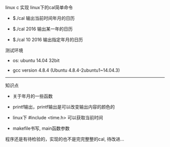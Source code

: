 linux c 实现 linux下的cal简单命令

* $./cal 
  输出当前时间年月的日历

* $./cal 2016
  输出某一年的日历

* $./cal 10 2016
  输出指定年月的日历

测试环境
 
 * os: ubuntu 14.04 32bit
 
 * gcc version 4.8.4 (Ubuntu 4.8.4-2ubuntu1~14.04.3) 
---

知识点

* 关于年月的一些函数

* printf输出，printf输出是可以改变输出内容的颜色的

* linux下 #include <time.h> 可以获取当前时间

* makefile书写, main函数参数


程序还是有待检验的，实现的也不是完完整整的cal, 待改进...
